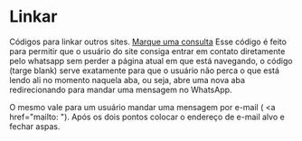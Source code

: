# Linkar
Códigos para linkar outros sites.
<a href="https://wa.me/554398493@@" target="_blank">Marque uma consulta</a>
Esse código é feito para permitir que o usuário do site consiga entrar em contato diretamente pelo whatsapp sem perder a página atual em que está navegando,
o código (targe blank) serve exatamente para que o usuário não perca o que está lendo ali no momento naquela aba, ou seja, abre uma nova aba redirecionando
para mandar uma mensagem no WhatsApp.

O mesmo vale para um usuário mandar uma mensagem por e-mail (  <a href="mailto:   ").
Após os dois pontos colocar o endereço de e-mail alvo e fechar aspas.


